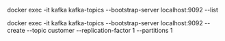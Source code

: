 docker exec -it kafka kafka-topics --bootstrap-server localhost:9092 --list

docker exec -it kafka kafka-topics --bootstrap-server localhost:9092 --create --topic customer --replication-factor 1 --partitions 1
